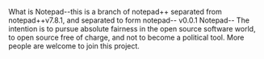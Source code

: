 What is Notepad--this is a branch of notepad++
separated from notepad++v7.8.1, and separated to form notepad-- v0.0.1 
Notepad-- The intention is to pursue absolute fairness in the open source software world, to open source free of charge, and not to become a political tool.
More people are welcome to join this project.
